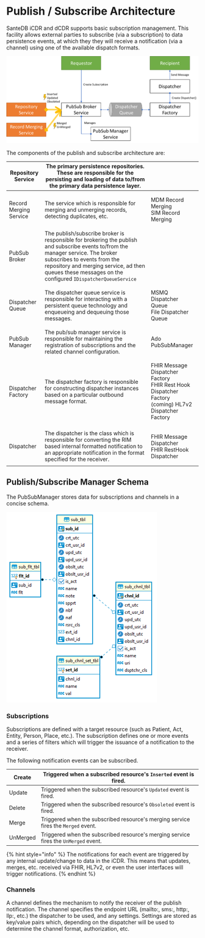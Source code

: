 # Publish / Subscribe Architecture

SanteDB iCDR and dCDR supports basic subscription management. This facility allows external parties to subscribe (via a subscription) to data persistence events, at which they they will receive a notification (via a channel) using one of the available dispatch formats.

![](<../../.gitbook/assets/image (295).png>)

The components of the publish and subscribe architecture are:

| Repository Service     | The primary persistence repositories. These are responsible for the persisting and loading of data to/from the primary data persistence layer.                                                                                                                             |                                                                                                                  |
| ---------------------- | -------------------------------------------------------------------------------------------------------------------------------------------------------------------------------------------------------------------------------------------------------------------------- | ---------------------------------------------------------------------------------------------------------------- |
| Record Merging Service | The service which is responsible for merging and unmerging records, detecting duplicates, etc.                                                                                                                                                                             | <p>MDM Record Merging <br>SIM Record Merging</p>                                                                 |
| PubSub Broker          | The publish/subscribe broker is responsible for brokering the publish and subscribe events to/from the manager service. The broker subscribes to events from the repository and merging service, ad then queues these messages on the configured `IDispatcherQueueService` |                                                                                                                  |
| Dispatcher Queue       | The dispatcher queue service is responsible for interacting with a persistent queue technology and enqueueing and dequeuing those messages.                                                                                                                                | <p>MSMQ Dispatcher Queue<br>File Dispatcher Queue</p>                                                            |
| PubSub Manager         | The pub/sub manager service is responsible for maintaining the registration of subscriptions and the related channel configuration.                                                                                                                                        | Ado PubSubManager                                                                                                |
| Dispatcher Factory     | The dispatcher factory is responsible for constructing dispatcher instances based on a particular outbound message format.                                                                                                                                                 | <p>FHIR Message Dispatcher Factory<br>FHIR Rest Hook Dispatcher Factory<br>(coming) HL7v2 Dispatcher Factory</p> |
| Dispatcher             | The dispatcher is the class which is responsible for converting the RIM based internal formatted notification to an appropriate notification in the format specified for the receiver.                                                                                     | <p>FHIR Message Dispatcher<br>FHIR RestHook Dispatcher</p>                                                       |

## Publish/Subscribe Manager Schema

The PubSubManager stores data for subscriptions and channels in a concise schema.&#x20;

![](<../../.gitbook/assets/image (270).png>)

### Subscriptions

Subscriptions are defined with a target resource (such as Patient, Act, Entity, Person, Place, etc.). The subscription defines one or more events and a series of filters which will trigger the issuance of a notification to the receiver.

The following notification events can be subscribed.

| Create   | Triggered when a subscribed resource's `Inserted` event is fired.                    |
| -------- | ------------------------------------------------------------------------------------ |
| Update   | Triggered when the subscribed resource's `Updated` event is fired.                   |
| Delete   | Triggered when the subscribed resource's `Obsoleted` event is fired.                 |
| Merge    | Triggered when the subscribed resource's merging service fires the `Merged` event.   |
| UnMerged | Triggered when the subscribed resource's merging service fires the `UnMerged` event. |

{% hint style="info" %}
The notifications for each event are triggered by any internal update/change to data in the iCDR. This means that updates, merges, etc. received via FHIR, HL7v2, or even the user interfaces will trigger notifications.
{% endhint %}

### Channels

A channel defines the mechanism to notify the receiver of the publish notification. The channel specifies the endpoint URL (mailto:, sms:, http:, llp:, etc.) the dispatcher to be used, and any settings. Settings are stored as key/value pairs which, depending on the dispatcher will be used to determine the channel format, authorization, etc.
